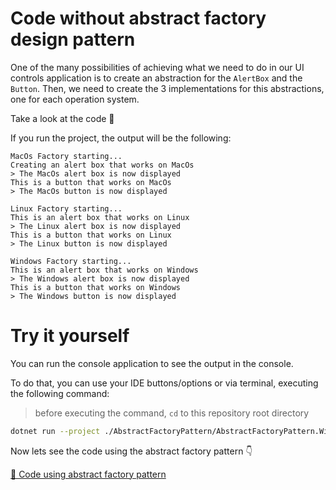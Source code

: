 # Code without abstract factory design pattern

One of the many possibilities of achieving what we need to do in our UI controls application is to create an abstraction for the `AlertBox` and the `Button`. Then, we need to create the 3 implementations for this abstractions, one for each operation system.

Take a look at the code 👀

If you run the project, the output will be the following:

```
MacOs Factory starting...
Creating an alert box that works on MacOs
> The MacOs alert box is now displayed
This is a button that works on MacOs
> The MacOs button is now displayed

Linux Factory starting...
This is an alert box that works on Linux
> The Linux alert box is now displayed
This is a button that works on Linux
> The Linux button is now displayed

Windows Factory starting...
This is an alert box that works on Windows
> The Windows alert box is now displayed
This is a button that works on Windows
> The Windows button is now displayed
```

# Try it yourself

You can run the console application to see the output in the console.

To do that, you can use your IDE buttons/options or via terminal, executing the following command:

> before executing the command, `cd` to this repository root directory

```bash
dotnet run --project ./AbstractFactoryPattern/AbstractFactoryPattern.WithoutPattern/AbstractFactoryPattern.WithoutPattern.csproj
```

Now lets see the code using the abstract factory pattern 👇

[📄 Code using abstract factory pattern](../AbstractFactoryPattern.WithPattern/README.md)